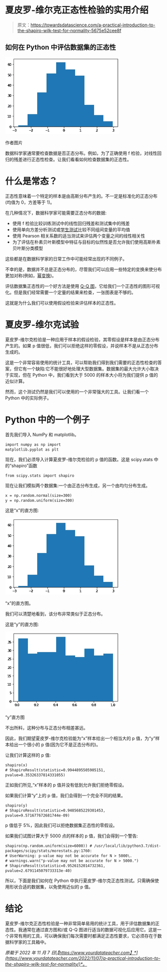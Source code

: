 # 夏皮罗-维尔克正态性检验的实用介绍

> 原文：<https://towardsdatascience.com/a-practical-introduction-to-the-shapiro-wilk-test-for-normality-5675e52cee8f>

## 如何在 Python 中评估数据集的正态性

![](img/41a30cd56f549cadc2b845e47e8c2377.png)

作者图片

数据科学家通常要检查数据是否正态分布。例如，为了正确使用 f 检验，对线性回归的残差进行正态性检查。让我们看看如何检查数据集的正态性。

# 什么是常态？

正态性意味着一个特定的样本是由高斯分布产生的。不一定是标准化的正态分布(均值为 0，方差等于 1)。

在几种情况下，数据科学家可能需要正态分布的数据:

*   使用 f 检验比较训练测试中的线性回归残差和测试集中的残差
*   使用单向方差分析测试或[学生测试](https://www.yourdatateacher.com/2022/10/25/3-easy-hypothesis-tests-for-the-mean-value/)比较不同组间变量的平均值
*   使用 Pearson 相关系数的适当测试来评估两个变量之间的线性相关性
*   为了评估在朴素贝叶斯模型中特征与目标的似然性是否允许我们使用高斯朴素贝叶斯分类模型

这些都是在数据科学家的日常工作中可能经常出现的不同例子。

不幸的是，数据并不总是正态分布的，尽管我们可以应用一些特定的变换来使分布更加对称(例如，[幂变换](https://www.yourdatateacher.com/2021/04/21/when-and-how-to-use-power-transform-in-machine-learning/))。

评估数据集正态性的一个好方法是使用 [Q-Q 图](https://www.yourdatateacher.com/2021/06/21/how-to-use-q-q-plot-for-checking-the-distribution-of-our-data/)，它给我们一个正态性的图形可视化。但是我们经常需要一个定量的结果来检查，一张图表是不够的。

这就是为什么我们可以使用假设检验来评估样本的正态性。

# 夏皮罗-维尔克试验

夏皮罗-维尔克检验是一种应用于样本的假设检验，其零假设是样本是由正态分布产生的。如果 p 值很低，我们可以拒绝这样的零假设，并说样本不是从正态分布生成的。

这是一个非常容易使用的统计工具，可以帮助我们得到我们需要的正态性检查的答案，但它有一个缺陷:它不能很好地处理大型数据集。数据集的最大允许大小取决于实现，但在 Python 中，我们看到大于 5000 的样本大小将为我们提供 p 值的近似计算。

然而，这个测试仍然是我们可以使用的一个非常强大的工具。让我们看一个 Python 中的实际例子。

# Python 中的一个例子

首先我们导入 NumPy 和 matplotlib。

```
import numpy as np import 
matplotlib.pyplot as plt
```

现在，我们必须导入计算夏皮罗-维尔克检验的 p 值的函数。这是 scipy.stats 中的“shapiro”函数

```
from scipy.stats import shapiro
```

现在让我们模拟两个数据集:一个由正态分布生成，另一个由均匀分布生成。

```
x = np.random.normal(size=300) 
y = np.random.uniform(size=300)
```

这是“x”的直方图:

![](img/61ef2d33bba5fb8955f74eb86e52cb6b.png)

“x”的直方图。

我们可以清楚地看到，该分布非常类似于正态分布。

这是“y”的直方图:

![](img/2725a131f678c3bbb6b89953550c5f57.png)

“y”直方图

不出所料，这种分布与正态分布相差甚远。

因此，我们期望夏皮罗-维尔克检验能为“x”样本给出一个相当大的 p 值，为“y”样本给出一个很小的 p 值(因为它不是正态分布的)。

让我们计算这样的 p 值:

```
shapiro(x) 
# ShapiroResult(statistic=0.9944895505905151, pvalue=0.35326337814331055)
```

正如我们所见,“x”样本的 p 值并没有低到允许我们拒绝零假设。

如果我们计算“y”上的 p 值，我们会得到一个完全不同的结果。

```
shapiro(y) 
# ShapiroResult(statistic=0.9485685229301453, pvalue=9.571677672681744e-09)
```

p 值低于 5%，因此我们可以拒绝数据集正态性的零假设。

如果我们试图计算大于 5000 点的样本的 p 值，我们会得到一个警告:

```
shapiro(np.random.uniform(size=6000)) # /usr/local/lib/python3.7/dist-packages/scipy/stats/morestats.py:1760: 
# UserWarning: p-value may not be accurate for N > 5000\. 
# warnings.warn("p-value may not be accurate for N > 5000.") 
# ShapiroResult(statistic=0.9526152014732361, pvalue=2.6791145079733313e-40)
```

所以，下面是我们如何在 Python 中执行夏皮罗-维尔克正态性测试。只需确保使用形状合适的数据集，以免使用近似的 p 值。

# 结论

夏皮罗-维尔克正态性检验是一种非常简单易用的统计工具，用于评估数据集的正态性。我通常在通过直方图和/或 Q-Q 图进行适当的数据可视化后应用它。这是一个非常有用的工具，可以确保我们每次需要时都满足正态性要求，它必须存在于数据科学家的工具箱中。

*原载于 2022 年 11 月 7 日*[*【https://www.yourdatateacher.com】*](https://www.yourdatateacher.com/2022/11/07/a-practical-introduction-to-the-shapiro-wilk-test-for-normality/)*。*